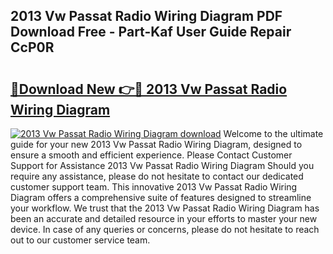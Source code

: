 ## 2013 Vw Passat Radio Wiring Diagram PDF Download Free - Part-Kaf User Guide Repair CcP0R

# <h2><a href="http://dfrv6j.blite.top/?on=2013+Vw+Passat+Radio+Wiring+Diagram">🔗Download New 👉🔴 2013 Vw Passat Radio Wiring Diagram</a></h2>

[![2013 Vw Passat Radio Wiring Diagram download](https://i.imgur.com/lujVjoI.png)](http://dfrv6j.blite.top/?on=2013+Vw+Passat+Radio+Wiring+Diagram)
Welcome to the ultimate guide for your new 2013 Vw Passat Radio Wiring Diagram, designed to ensure a smooth and efficient experience. Please Contact Customer Support for Assistance 2013 Vw Passat Radio Wiring Diagram Should you require any assistance, please do not hesitate to contact our dedicated customer support team. This innovative 2013 Vw Passat Radio Wiring Diagram offers a comprehensive suite of features designed to streamline your workflow. We trust that the 2013 Vw Passat Radio Wiring Diagram has been an accurate and detailed resource in your efforts to master your new device. In case of any queries or concerns, please do not hesitate to reach out to our customer service team.
